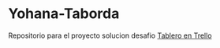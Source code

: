 # Yohana-Taborda
Repositorio para el proyecto solucion desafio 
[Tablero en Trello](https://trello.com/invite/b/689b458824cd5ec98101f90b/ATTI14db1c59730d9e2f28f6dae2f61a4742F70DA37F/tablerodesafio)
